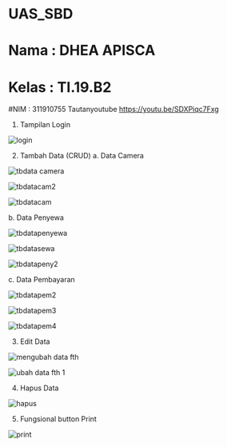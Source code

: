 # UAS_SBD
# Nama : DHEA APISCA
# Kelas : TI.19.B2
#NIM : 311910755
Tautanyoutube https://youtu.be/SDXPiqc7Fxg
1. Tampilan Login

![login](https://user-images.githubusercontent.com/81975529/126872104-5220a9ee-d61b-478b-a1bc-48ee8afe36ce.PNG)

2. Tambah Data (CRUD)
a. Data Camera

 ![tbdata camera](https://user-images.githubusercontent.com/81975529/126872221-b08dad82-c1a2-4d16-88d3-ee2f4b55da73.PNG)
 
![tbdatacam2](https://user-images.githubusercontent.com/81975529/126872226-2d951770-92ff-40d6-83b8-c2972f415d6e.PNG)

![tbdatacam](https://user-images.githubusercontent.com/81975529/126872234-1e025e6b-205e-44ec-a6c7-f4c9d1c3efe9.PNG)

b. Data Penyewa

![tbdatapenyewa](https://user-images.githubusercontent.com/81975529/126872310-9096d8e2-4282-4902-9fcd-c76d0c229571.PNG)

![tbdatasewa](https://user-images.githubusercontent.com/81975529/126872320-d8127754-1647-4759-9705-aa8e2df205fd.PNG)

![tbdatapeny2](https://user-images.githubusercontent.com/81975529/126872335-f1ea78b9-405d-4ea1-b9cb-cf35a1b05fe8.PNG)

c. Data Pembayaran

![tbdatapem2](https://user-images.githubusercontent.com/81975529/126872366-7856d935-5515-459b-8962-f383683f50c4.PNG)

![tbdatapem3](https://user-images.githubusercontent.com/81975529/126872375-d5a78e33-6cc0-4e7f-b252-d3be7a3cb9ad.PNG)

![tbdatapem4](https://user-images.githubusercontent.com/81975529/126872379-f9790248-1413-42b2-87f4-d3d262e2a8ae.PNG)

3. Edit Data 

 ![mengubah data fth](https://user-images.githubusercontent.com/81975529/126872515-3a9017f5-9cfe-4c22-9d1e-d8a4e3d87f76.PNG)

![ubah data fth 1](https://user-images.githubusercontent.com/81975529/126872527-002b1be4-bae7-4bcd-bee6-fbc52bc5386e.PNG)

4. Hapus Data 

![hapus](https://user-images.githubusercontent.com/81975529/126872645-aab67996-0b68-4df8-8335-d163f59e88f9.PNG)

5. Fungsional button Print

![print](https://user-images.githubusercontent.com/81975529/126872677-9d94b6d7-05d6-4195-b516-b5a07b2a47ff.PNG)





   


